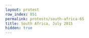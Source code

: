 ```yaml
---
layout: protest
row_index: 851
permalink: protests/south-africa-65
title: South Africa, July 2015
hidden: true
---
```

